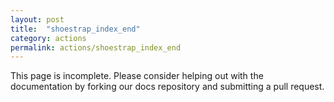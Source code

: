 ```yaml
---
layout: post
title:  "shoestrap_index_end"
category: actions
permalink: actions/shoestrap_index_end
---
```


This page is incomplete. Please consider helping out with the documentation by forking our docs repository and submitting a pull request.